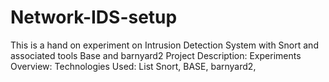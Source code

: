 # Network-IDS-setup
This is a hand on experiment on Intrusion Detection System with Snort and associated tools Base and barnyard2
Project Description:
Experiments Overview:
Technologies Used: List Snort, BASE, barnyard2,
